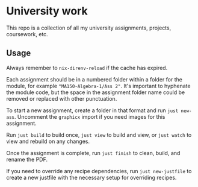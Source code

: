 # University work

This repo is a collection of all my university assignments, projects, coursework, etc.

## Usage

Always remember to `nix-direnv-reload` if the cache has expired.

Each assignment should be in a numbered folder within a folder for the module,
for example `"MA150-Algebra-1/Ass 2"`. It's important to hyphenate the module
code, but the space in the assignment folder name could be removed or replaced
with other punctuation.

To start a new assignment, create a folder in that format and run `just
new-ass`. Uncomment the `graphicx` import if you need images for this assignment.

Run `just build` to build once, `just view` to build and view, or `just watch`
to view and rebuild on any changes.

Once the assignment is complete, run `just finish` to clean, build, and rename the PDF.

If you need to override any recipe dependencies, run `just new-justfile` to
create a new justfile with the necessary setup for overriding recipes.
